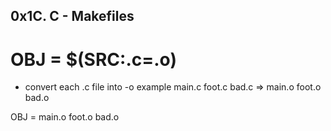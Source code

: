 ## 0x1C. C - Makefiles 

# OBJ = $(SRC:.c=.o) 
- convert each .c file into -o example 
    main.c foot.c bad.c => main.o foot.o bad.o

OBJ = main.o foot.o bad.o
